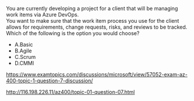 You are currently developing a project for a client that will be managing work items via Azure DevOps.<br/>You want to make sure that the work item process you use for the client allows for requirements, change requests, risks, and reviews to be tracked.<br/>Which of the following is the option you would choose?<br/><ul><li class="multi-choice-item"><span class="multi-choice-letter" data-choice-letter="A">A.</span>Basic</li><li class="multi-choice-item"><span class="multi-choice-letter" data-choice-letter="B">B.</span>Agile</li><li class="multi-choice-item"><span class="multi-choice-letter" data-choice-letter="C">C.</span>Scrum</li><li class="multi-choice-item correct-hidden"><span class="multi-choice-letter" data-choice-letter="D">D.</span>CMMI</li></ul><p><a href="https://www.examtopics.com/discussions/microsoft/view/57052-exam-az-400-topic-1-question-7-discussion/">https://www.examtopics.com/discussions/microsoft/view/57052-exam-az-400-topic-1-question-7-discussion/</a></p><p><a href="http://116.198.226.11/az400/topic-01-question-07.html">http://116.198.226.11/az400/topic-01-question-07.html</a></p><script src="https://giscus.app/client.js"                    data-repo="azsamples/az204"                    data-repo-id="R_kgDOMRXzDQ"                    data-category="General"                    data-category-id="DIC_kwDOMRXzDc4Cgi27"                    data-mapping="pathname"                    data-strict="1"                    data-reactions-enabled="0"                    data-emit-metadata="0"                    data-input-position="bottom"                    data-theme="preferred_color_scheme"                    data-lang="en"                    crossorigin="anonymous"                    async>                    </script>